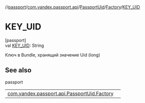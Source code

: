 //[passport](../../../../index.md)/[com.yandex.passport.api](../../index.md)/[PassportUid](../index.md)/[Factory](index.md)/[KEY_UID](-k-e-y_-u-i-d.md)

# KEY_UID

[passport]\
val [KEY_UID](-k-e-y_-u-i-d.md): String

Ключ в Bundle, хранящий значение Uid (long)

## See also

passport

| | |
|---|---|
| [com.yandex.passport.api.PassportUid.Factory](from-extras.md) |  |

